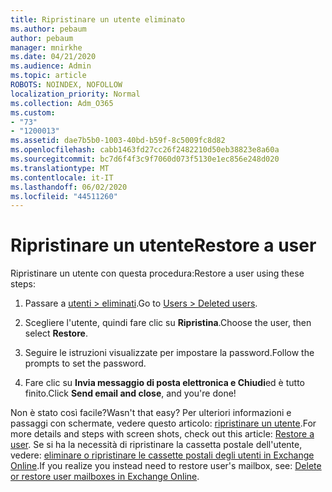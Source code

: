 ```yaml
---
title: Ripristinare un utente eliminato
ms.author: pebaum
author: pebaum
manager: mnirkhe
ms.date: 04/21/2020
ms.audience: Admin
ms.topic: article
ROBOTS: NOINDEX, NOFOLLOW
localization_priority: Normal
ms.collection: Adm_O365
ms.custom:
- "73"
- "1200013"
ms.assetid: dae7b5b0-1003-40bd-b59f-8c5009fc8d82
ms.openlocfilehash: cabb1463fd27cc26f2482210d50eb38823e8a60a
ms.sourcegitcommit: bc7d6f4f3c9f7060d073f5130e1ec856e248d020
ms.translationtype: MT
ms.contentlocale: it-IT
ms.lasthandoff: 06/02/2020
ms.locfileid: "44511260"
---
```

# <a name="restore-a-user"></a><span data-ttu-id="98d2d-102">Ripristinare un utente</span><span class="sxs-lookup"><span data-stu-id="98d2d-102">Restore a user</span></span>

<span data-ttu-id="98d2d-103">Ripristinare un utente con questa procedura:</span><span class="sxs-lookup"><span data-stu-id="98d2d-103">Restore a user using these steps:</span></span>
  
1. <span data-ttu-id="98d2d-104">Passare a [utenti \> eliminati](https://admin.microsoft.com/adminportal/home#/deletedusers).</span><span class="sxs-lookup"><span data-stu-id="98d2d-104">Go to [Users \> Deleted users](https://admin.microsoft.com/adminportal/home#/deletedusers).</span></span>

2. <span data-ttu-id="98d2d-105">Scegliere l'utente, quindi fare clic su **Ripristina**.</span><span class="sxs-lookup"><span data-stu-id="98d2d-105">Choose the user, then select **Restore**.</span></span>

3. <span data-ttu-id="98d2d-106">Seguire le istruzioni visualizzate per impostare la password.</span><span class="sxs-lookup"><span data-stu-id="98d2d-106">Follow the prompts to set the password.</span></span>

4. <span data-ttu-id="98d2d-107">Fare clic su **Invia messaggio di posta elettronica e Chiudi**ed è tutto finito.</span><span class="sxs-lookup"><span data-stu-id="98d2d-107">Click **Send email and close**, and you're done!</span></span>

<span data-ttu-id="98d2d-108">Non è stato così facile?</span><span class="sxs-lookup"><span data-stu-id="98d2d-108">Wasn't that easy?</span></span> <span data-ttu-id="98d2d-109">Per ulteriori informazioni e passaggi con schermate, vedere questo articolo: [ripristinare un utente](https://docs.microsoft.com/microsoft-365/admin/add-users/restore-user).</span><span class="sxs-lookup"><span data-stu-id="98d2d-109">For more details and steps with screen shots, check out this article: [Restore a user](https://docs.microsoft.com/microsoft-365/admin/add-users/restore-user).</span></span> <span data-ttu-id="98d2d-110">Se si ha la necessità di ripristinare la cassetta postale dell'utente, vedere: [eliminare o ripristinare le cassette postali degli utenti in Exchange Online](https://docs.microsoft.com/exchange/recipients-in-exchange-online/delete-or-restore-mailboxes).</span><span class="sxs-lookup"><span data-stu-id="98d2d-110">If you realize you instead need to restore user's mailbox, see: [Delete or restore user mailboxes in Exchange Online](https://docs.microsoft.com/exchange/recipients-in-exchange-online/delete-or-restore-mailboxes).</span></span>